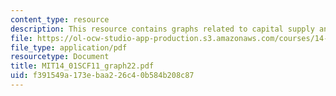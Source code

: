 ```yaml
---
content_type: resource
description: This resource contains graphs related to capital supply and markets II.
file: https://ol-ocw-studio-app-production.s3.amazonaws.com/courses/14-01sc-principles-of-microeconomics-fall-2011/f391549a173ebaa226c40b584b208c87_MIT14_01SCF11_graph22.pdf
file_type: application/pdf
resourcetype: Document
title: MIT14_01SCF11_graph22.pdf
uid: f391549a-173e-baa2-26c4-0b584b208c87
---
```

